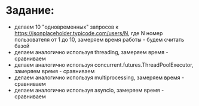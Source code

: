 # Задание:
- делаем 10 "одновременных" запросов к https://jsonplaceholder.typicode.com/users/N, где N номер пользователя от 1 до 10, замеряем время работы - будем считать базой
- делаем аналогично используя threading, замеряем время - сравниваем
- делаем аналогично используя concurrent.futures.ThreadPoolExecutor, замеряем время - сравниваем
- делаем аналогично используя multiprocessing, замеряем время - сравниваем
- делаем аналогично используя asyncio, замеряем время - сравниваем